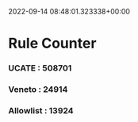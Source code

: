 2022-09-14 08:48:01.323338+00:00
# Rule Counter 
 ### UCATE : 508701

 ### Veneto : 24914

 ### Allowlist : 13924